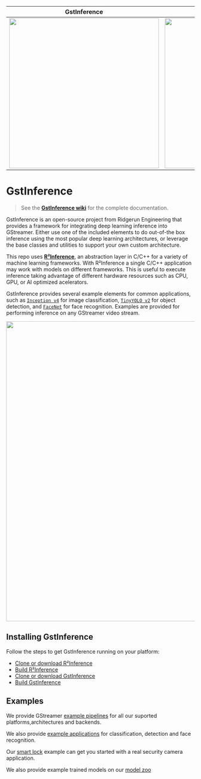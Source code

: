 GstInference               |  Coral from Google
:-------------------------:|:-------------------------:
[<img src="https://developer.ridgerun.com/wiki/images/thumb/9/92/GstInference_Logo_with_name.jpeg/600px-GstInference_Logo_with_name.jpeg" height="400" width="400">](https://developer.ridgerun.com/wiki/index.php?title=GstInference)  |  [<img src="https://developer.ridgerun.com/wiki/images/6/62/Works_with_coral_svg.svg" height="400" width="400">](https://coral.ai/products/#prototyping-products)

# GstInference

>See the **[GstInference wiki](https://developer.ridgerun.com/wiki/index.php?title=GstInference)** for the complete documentation.

GstInference is an open-source project from Ridgerun Engineering that provides a framework for integrating deep learning inference into GStreamer. Either use one of the included elements to do out-of-the box inference using the most popular deep learning architectures, or leverage the base classes and utilities to support your own custom architecture.

This repo uses **[R²Inference](https://github.com/RidgeRun/r2inference)**, an abstraction layer in C/C++ for a variety of machine learning frameworks. With R²Inference a single C/C++ application may work with models on different frameworks. This is useful to execute inference taking advantage of different hardware resources such as CPU, GPU, or  AI optimized acelerators.

GstInference provides several example elements for common applications, such as [`Inception v4`](ext/r2inference/gstinceptionv4.c) for image classification, [`TinyYOLO v2`](ext/r2inference/gsttinyyolov2.c) for object detection, and [`FaceNet`](ext/r2inference/gstfacenetv1.c) for face recognition. Examples are provided for performing inference on any GStreamer video stream.

<img src="https://developer.ridgerun.com/wiki/images/thumb/4/4f/GstInference-examples.jpeg/800px-GstInference-examples.jpeg" width="800">

## Installing GstInference

Follow the steps to get GstInference running on your platform:

* [Clone or download R²Inference](https://github.com/RidgeRun/r2inference)
* [Build R²Inference](https://developer.ridgerun.com/wiki/index.php?title=R2Inference/Getting_started/Building_the_library)
* [Clone or download GstInference](https://github.com/RidgeRun/gst-inference)
* [Build GstInference](https://developer.ridgerun.com/wiki/index.php?title=GstInference/Getting_started/Building_the_plugin)

## Examples

We provide GStreamer [example pipelines](https://developer.ridgerun.com/wiki/index.php?title=GstInference/Example_pipelines) for all our suported platforms,architectures and backends. 

We also provide [example applications](https://developer.ridgerun.com/wiki/index.php?title=GstInference/Example_Applications) for classification, detection and face recognition.

Our [smart lock](tests/examples/face_detection/README.md) example can get you started with a real security camera application.

We also provide example trained models on our [model zoo](https://developer.ridgerun.com/wiki/index.php?title=GstInference/Model_Zoo)
